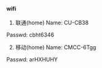 #### wifi
1. 联通(home)
Name: CU-CB38

Passwd: cbht6346

2. 移动(home)
Name: CMCC-6Tgg

Passwd: arHXHUHY
